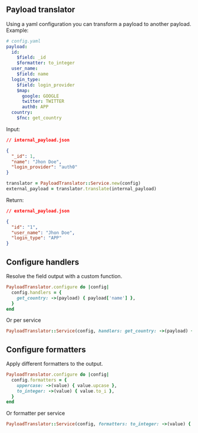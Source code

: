## Payload translator

Using a yaml configuration you can transform a payload to another payload.
Example:

```yaml
# config.yaml
payload:
  id:
    $field: _id
    $formatter: to_integer
  user_name:
    $field: name
  login_type:
    $field: login_provider
    $map:
      google: GOOGLE
      twitter: TWITTER
      auth0: APP
  country:
    $fnc: get_country
```

Input:

```json
// internal_payload.json

{
  "_id": 1,
  "name": "Jhon Doe",
  "login_provider": "auth0"
}
```

```ruby
translator = PayloadTranslator::Service.new(config)
external_payload = translator.translate(internal_payload)
```

Return:

```json
// external_payload.json

{
  "id": "1",
  "user_name": "Jhon Doe",
  "login_type": "APP"
}
```

## Configure handlers

Resolve the field output with a custom function.

```ruby
PayloadTranslator.configure do |config|
  config.handlers = {
    get_country: ->(payload) { payload['name'] },
  }
end
```

Or per service

```ruby
PayloadTranslator::Service(config, handlers: get_country: ->(payload) { payload['name'] })
```

## Configure formatters

Apply different formatters to the output.

```ruby
PayloadTranslator.configure do |config|
  config.formatters = {
    uppercase: ->(value) { value.upcase },
    to_integer: ->(value) { value.to_i },
  }
end
```

Or formatter per service

```ruby
PayloadTranslator::Service(config, formatters: to_integer: ->(value) { value.to_i })
```
